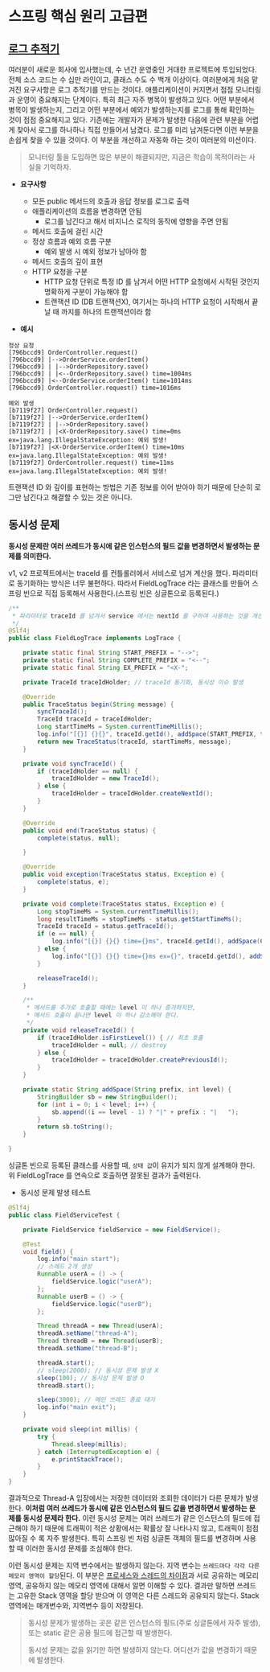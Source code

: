 # 스프링 핵심 원리 고급편

## [로그 추적기](https://github.com/BAEKJungHo/spring-core-advanced/tree/main/advanced/src/main/java/hello/advanced)

여러분이 새로운 회사에 입사했는데, 수 년간 운영중인 거대한 프로젝트에 투입되었다. 전체 소스 코드는 수
십만 라인이고, 클래스 수도 수 백개 이상이다.
여러분에게 처음 맡겨진 요구사항은 로그 추적기를 만드는 것이다.
애플리케이션이 커지면서 점점 모니터링과 운영이 중요해지는 단계이다. 특히 최근 자주 병목이 발생하고
있다. 어떤 부분에서 병목이 발생하는지, 그리고 어떤 부분에서 예외가 발생하는지를 로그를 통해 확인하는
것이 점점 중요해지고 있다.
기존에는 개발자가 문제가 발생한 다음에 관련 부분을 어렵게 찾아서 로그를 하나하나 직접 만들어서
남겼다. 로그를 미리 남겨둔다면 이런 부분을 손쉽게 찾을 수 있을 것이다. 이 부분을 개선하고 자동화 하는
것이 여러분의 미션이다.

> 모니터링 툴을 도입하면 많은 부분이 해결되지만, 지금은 학습이 목적이라는 사실을 기억하자.

- __요구사항__
  - 모든 public 메서드의 호출과 응답 정보를 로그로 출력
  - 애플리케이션의 흐름을 변경하면 안됨
    - 로그를 남긴다고 해서 비지니스 로직의 동작에 영향을 주면 안됨
  - 메서드 호출에 걸린 시간
  - 정상 흐름과 예외 흐름 구분
    - 예외 발생 시 예외 정보가 남아야 함
  - 메서드 호출의 깊이 표현
  - HTTP 요청을 구분
    - HTTP 요청 단위로 특정 ID 를 남겨서 어떤 HTTP 요청에서 시작된 것인지 명확하게 구분이 가능해야 함
    - 트랜잭션 ID (DB 트랜잭션X), 여기서는 하나의 HTTP 요청이 시작해서 끝날 때 까지를 하나의 트랜잭션이라 함

- __예시__

```
정상 요청
[796bccd9] OrderController.request()
[796bccd9] |-->OrderService.orderItem()
[796bccd9] | |-->OrderRepository.save()
[796bccd9] | |<--OrderRepository.save() time=1004ms
[796bccd9] |<--OrderService.orderItem() time=1014ms
[796bccd9] OrderController.request() time=1016ms

예외 발생
[b7119f27] OrderController.request()
[b7119f27] |-->OrderService.orderItem()
[b7119f27] | |-->OrderRepository.save()
[b7119f27] | |<X-OrderRepository.save() time=0ms 
ex=java.lang.IllegalStateException: 예외 발생!
[b7119f27] |<X-OrderService.orderItem() time=10ms 
ex=java.lang.IllegalStateException: 예외 발생!
[b7119f27] OrderController.request() time=11ms 
ex=java.lang.IllegalStateException: 예외 발생!
```

트랜잭션 ID 와 깊이를 표현하는 방법은 기존 정보를 이어 받아야 하기 때문에 단순히 로그만 남긴다고 해결할 수 있는 것은 아니다.

## 동시성 문제

__동시성 문제란 여러 쓰레드가 동시에 같은 인스턴스의 필드 값을 변경하면서 발생하는 문제를 의미한다.__

v1, v2 프로젝트에서는 traceId 를 컨틀롤러에서 서비스로 넘겨 계산을 했다. 파라미터로 동기화하는 방식은 너무 불편하다. 따라서 FieldLogTrace 라는 클래스를 만들어
스프링 빈으로 직접 등록해서 사용한다.(스프링 빈은 싱글톤으로 등록된다.)

```java
/**
 * 파라미터로 traceId 를 넘겨서 service 에서는 nextId 를 구하여 사용하는 것을 개선하기 위해 만든 클래스
 */
@Slf4j
public class FieldLogTrace implements LogTrace {

    private static final String START_PREFIX = "-->";
    private static final String COMPLETE_PREFIX = "<--";
    private static final String EX_PREFIX = "<X-";

    private TraceId traceIdHolder; // traceId 동기화, 동시성 이슈 발생

    @Override
    public TraceStatus begin(String message) {
        syncTraceId();
        TraceId traceId = traceIdHolder;
        Long startTimeMs = System.currentTimeMillis();
        log.info("[{}] {}{}", traceId.getId(), addSpace(START_PREFIX, traceId.getLevel()), message);
        return new TraceStatus(traceId, startTimeMs, message);
    }

    private void syncTraceId() {
        if (traceIdHolder == null) {
            traceIdHolder = new TraceId();
        } else {
            traceIdHolder = traceIdHolder.createNextId();
        }
    }

    @Override
    public void end(TraceStatus status) {
        complete(status, null);

    }

    @Override
    public void exception(TraceStatus status, Exception e) {
        complete(status, e);
    }

    private void complete(TraceStatus status, Exception e) {
        Long stopTimeMs = System.currentTimeMillis();
        long resultTimeMs = stopTimeMs - status.getStartTimeMs();
        TraceId traceId = status.getTraceId();
        if (e == null) {
            log.info("[{}] {}{} time={}ms", traceId.getId(), addSpace(COMPLETE_PREFIX, traceId.getLevel()), status.getMessage(), resultTimeMs);
        } else {
            log.info("[{}] {}{} time={}ms ex={}", traceId.getId(), addSpace(EX_PREFIX, traceId.getLevel()), status.getMessage(), resultTimeMs, e.toString());
        }

        releaseTraceId();
    }

    /**
     * 메서드를 추가로 호출할 때에는 level 이 하나 증가하지만,
     * 메서드 호출이 끝나면 level 이 하나 감소해야 한다.
     */
    private void releaseTraceId() {
        if (traceIdHolder.isFirstLevel()) { // 최초 호출
            traceIdHolder = null; // destroy
        } else {
            traceIdHolder = traceIdHolder.createPreviousId();
        }
    }

    private static String addSpace(String prefix, int level) {
        StringBuilder sb = new StringBuilder();
        for (int i = 0; i < level; i++) {
            sb.append((i == level - 1) ? "|" + prefix : "|   ");
        }
        return sb.toString();
    }

}
```

싱글톤 빈으로 등록된 클래스를 사용할 때, `상태 값`이 유지가 되지 않게 설계해야 한다. 위 FieldLogTrace 를 연속으로 호출하면 잘못된 결과가 출력된다.

- 동시성 문제 발생 테스트

```java
@Slf4j
public class FieldServiceTest {

    private FieldService fieldService = new FieldService();

    @Test
    void field() {
        log.info("main start");
        // 스레드 2개 생성
        Runnable userA = () -> {
            fieldService.logic("userA");
        };
        Runnable userB = () -> {
            fieldService.logic("userB");
        };

        Thread threadA = new Thread(userA);
        threadA.setName("thread-A");
        Thread threadB = new Thread(userB);
        threadA.setName("thread-B");

        threadA.start();
        // sleep(2000); // 동시성 문제 발생 X
        sleep(100); // 동시성 문제 발생 O
        threadB.start();

        sleep(3000); // 메인 쓰레드 종료 대기
        log.info("main exit");
    }

    private void sleep(int millis) {
        try {
            Thread.sleep(millis);
        } catch (InterruptedException e) {
            e.printStackTrace();
        }
    }
}
```

결과적으로 Thread-A 입장에서는 저장한 데이터와 조회한 데이터가 다른 문제가 발생한다. __이처럼 여러 쓰레드가 동시에 같은 인스턴스의 필드 값을 변경하면서 발생하는 문제를 동시성 문제라 한다.__
이런 동시성 문제는 여러 쓰레드가 같은 인스턴스의 필드에 접근해야 하기 때문에 트래픽이 적은 상황에서는 확률상 잘 나타나지 않고, 트래픽이 점점 많아질 수 록 자주 발생한다.
특히 스프링 빈 처럼 싱글톤 객체의 필드를 변경하며 사용할 때 이러한 동시성 문제를 조심해야 한다.

이런 동시성 문제는 지역 변수에서는 발생하지 않는다. 지역 변수는 `쓰레드마다 각각 다른 메모리 영역이 할당`된다. 이 부분은 [프로세스와 스레드의 차이점](https://github.com/BAEKJungHo/tech-interview-study/blob/main/WEB/06.%20%ED%94%84%EB%A1%9C%EC%84%B8%EC%8A%A4%EC%99%80%20%EC%8A%A4%EB%A0%88%EB%93%9C.md)과 서로 공유하는 메모리 영역, 공유하지 않는 메모리 영역에 대해서 알면 이해할 수 있다. 결과만 말하면 쓰레드는 고유한 Stack 영역을 할당 받으며 이 영역은 다른 스레드와 공유되지 않는다. Stack 영역에는 매개변수와, 지역변수 등이 저장된다.

> 동시성 문제가 발생하는 곳은 같은 인스턴스의 필드(주로 싱글톤에서 자주 발생), 또는 static 같은 공용 필드에 접근할 때 발생한다.
>
> 동시성 문제는 값을 읽기만 하면 발생하지 않는다. 어디선가 값을 변경하기 때문에 발생한다.
